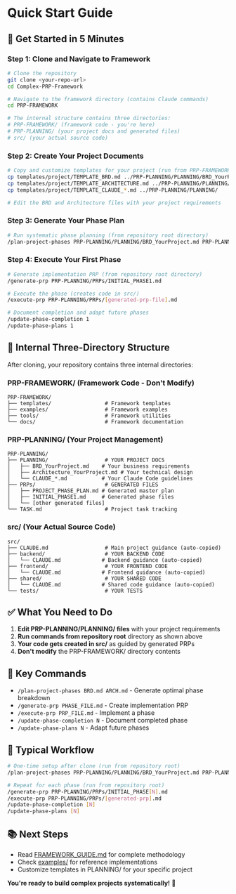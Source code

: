 # Quick Start Guide

## 🚀 Get Started in 5 Minutes

### Step 1: Clone and Navigate to Framework
```bash
# Clone the repository
git clone <your-repo-url>
cd Complex-PRP-Framework

# Navigate to the framework directory (contains Claude commands)
cd PRP-FRAMEWORK

# The internal structure contains three directories:
# PRP-FRAMEWORK/ (framework code - you're here)
# PRP-PLANNING/ (your project docs and generated files)
# src/ (your actual source code)
```

### Step 2: Create Your Project Documents
```bash
# Copy and customize templates for your project (run from PRP-FRAMEWORK)
cp templates/project/TEMPLATE_BRD.md ../PRP-PLANNING/PLANNING/BRD_YourProject.md
cp templates/project/TEMPLATE_ARCHITECTURE.md ../PRP-PLANNING/PLANNING/Architecture_YourProject.md
cp templates/project/TEMPLATE_CLAUDE_*.md ../PRP-PLANNING/PLANNING/

# Edit the BRD and Architecture files with your project requirements
```

### Step 3: Generate Your Phase Plan
```bash
# Run systematic phase planning (from repository root directory)
/plan-project-phases PRP-PLANNING/PLANNING/BRD_YourProject.md PRP-PLANNING/PLANNING/Architecture_YourProject.md
```

### Step 4: Execute Your First Phase
```bash
# Generate implementation PRP (from repository root directory)
/generate-prp PRP-PLANNING/PRPs/INITIAL_PHASE1.md

# Execute the phase (creates code in src/)
/execute-prp PRP-PLANNING/PRPs/[generated-prp-file].md

# Document completion and adapt future phases
/update-phase-completion 1
/update-phase-plans 1
```

## 📁 Internal Three-Directory Structure

After cloning, your repository contains three internal directories:

### **PRP-FRAMEWORK/** (Framework Code - Don't Modify)
```
PRP-FRAMEWORK/
├── templates/                 # Framework templates
├── examples/                  # Framework examples
├── tools/                     # Framework utilities
└── docs/                      # Framework documentation
```

### **PRP-PLANNING/** (Your Project Management)
```
PRP-PLANNING/
├── PLANNING/                  # YOUR PROJECT DOCS
│   ├── BRD_YourProject.md    # Your business requirements
│   ├── Architecture_YourProject.md # Your technical design
│   └── CLAUDE_*.md           # Your Claude Code guidelines
├── PRPs/                      # GENERATED FILES
│   ├── PROJECT_PHASE_PLAN.md # Generated master plan
│   ├── INITIAL_PHASE1.md     # Generated phase files
│   └── [other generated files]
└── TASK.md                    # Project task tracking
```

### **src/** (Your Actual Source Code)
```
src/
├── CLAUDE.md                  # Main project guidance (auto-copied)
├── backend/                   # YOUR BACKEND CODE
│   └── CLAUDE.md             # Backend guidance (auto-copied)
├── frontend/                  # YOUR FRONTEND CODE
│   └── CLAUDE.md             # Frontend guidance (auto-copied)
├── shared/                    # YOUR SHARED CODE
│   └── CLAUDE.md             # Shared code guidance (auto-copied)
└── tests/                     # YOUR TESTS
```

## ✅ What You Need to Do

1. **Edit PRP-PLANNING/PLANNING/ files** with your project requirements
2. **Run commands from repository root** directory as shown above
3. **Your code gets created in src/** as guided by generated PRPs
4. **Don't modify** the PRP-FRAMEWORK/ directory contents

## 🎯 Key Commands

- `/plan-project-phases BRD.md ARCH.md` - Generate optimal phase breakdown
- `/generate-prp PHASE_FILE.md` - Create implementation PRP
- `/execute-prp PRP_FILE.md` - Implement a phase
- `/update-phase-completion N` - Document completed phase
- `/update-phase-plans N` - Adapt future phases

## 🔄 Typical Workflow

```bash
# One-time setup after clone (run from repository root)
/plan-project-phases PRP-PLANNING/PLANNING/BRD_YourProject.md PRP-PLANNING/PLANNING/Architecture_YourProject.md

# Repeat for each phase (run from repository root)
/generate-prp PRP-PLANNING/PRPs/INITIAL_PHASE[N].md
/execute-prp PRP-PLANNING/PRPs/[generated-prp].md
/update-phase-completion [N]
/update-phase-plans [N]
```

## 📚 Next Steps

- Read [FRAMEWORK_GUIDE.md](FRAMEWORK_GUIDE.md) for complete methodology
- Check [examples/](examples/) for reference implementations  
- Customize templates in PLANNING/ for your specific project

**You're ready to build complex projects systematically!** 🚀